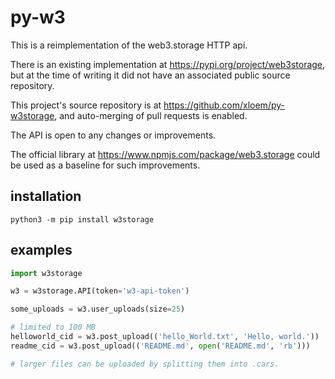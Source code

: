 # py-w3

This is a reimplementation of the web3.storage HTTP api.

There is an existing implementation at https://pypi.org/project/web3storage, but at the time of writing it did not have an
associated public source repository.

This project's source repository is at https://github.com/xloem/py-w3storage, and auto-merging of pull requests is enabled.

The API is open to any changes or improvements.

The official library at https://www.npmjs.com/package/web3.storage could be used as a baseline for such improvements.

## installation

```
python3 -m pip install w3storage
```

## examples

```python
import w3storage

w3 = w3storage.API(token='w3-api-token')

some_uploads = w3.user_uploads(size=25)

# limited to 100 MB
helloworld_cid = w3.post_upload(('hello_World.txt', 'Hello, world.'))
readme_cid = w3.post_upload(('README.md', open('README.md', 'rb')))

# larger files can be uploaded by splitting them into .cars.
```
